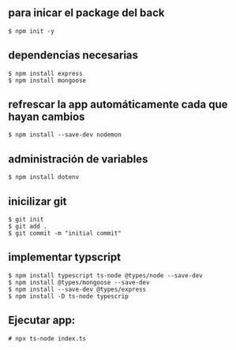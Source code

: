 ## para inicar el package del back

	$ npm init -y


## dependencias necesarias

	$ npm install express 
	$ npm install mongoose

## refrescar la app automáticamente cada que hayan cambios

	$ npm install --save-dev nodemon

## administración de variables

	$ npm install dotenv


## inicilizar git

	$ git init
	$ git add .
	$ git commit -m "initial commit"

## implementar typscript

	$ npm install typescript ts-node @types/node --save-dev
	$ npm install @types/mongoose --save-dev
	$ npm install --save-dev @types/express
	$ npm install -D ts-node typescrip


## Ejecutar app:

	# npx ts-node index.ts